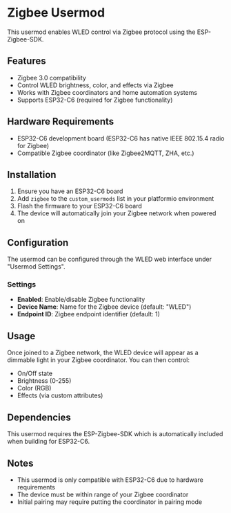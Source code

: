 # Zigbee Usermod

This usermod enables WLED control via Zigbee protocol using the ESP-Zigbee-SDK.

## Features

- Zigbee 3.0 compatibility
- Control WLED brightness, color, and effects via Zigbee
- Works with Zigbee coordinators and home automation systems
- Supports ESP32-C6 (required for Zigbee functionality)

## Hardware Requirements

- ESP32-C6 development board (ESP32-C6 has native IEEE 802.15.4 radio for Zigbee)
- Compatible Zigbee coordinator (like Zigbee2MQTT, ZHA, etc.)

## Installation

1. Ensure you have an ESP32-C6 board
2. Add `zigbee` to the `custom_usermods` list in your platformio environment
3. Flash the firmware to your ESP32-C6 board
4. The device will automatically join your Zigbee network when powered on

## Configuration

The usermod can be configured through the WLED web interface under "Usermod Settings".

### Settings

- **Enabled**: Enable/disable Zigbee functionality
- **Device Name**: Name for the Zigbee device (default: "WLED")
- **Endpoint ID**: Zigbee endpoint identifier (default: 1)

## Usage

Once joined to a Zigbee network, the WLED device will appear as a dimmable light in your Zigbee coordinator. You can then control:

- On/Off state
- Brightness (0-255)
- Color (RGB)
- Effects (via custom attributes)

## Dependencies

This usermod requires the ESP-Zigbee-SDK which is automatically included when building for ESP32-C6.

## Notes

- This usermod is only compatible with ESP32-C6 due to hardware requirements
- The device must be within range of your Zigbee coordinator
- Initial pairing may require putting the coordinator in pairing mode